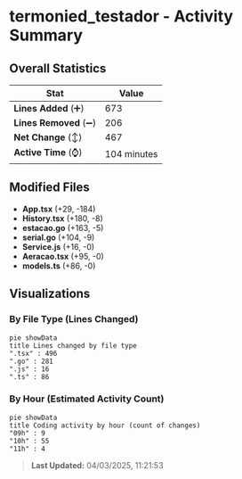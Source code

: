 # termonied_testador - Activity Summary 

## Overall Statistics

| Stat                   | Value                                                             |
| ---------------------- | ----------------------------------------------------------------- |
| **Lines Added** (➕)   | 673                                          |
| **Lines Removed** (➖) | 206                                        |
| **Net Change** (↕)    | 467                |
| **Active Time** (⌚)   | 104 minutes |


## Modified Files
- **App.tsx** (+29, -184)
- **History.tsx** (+180, -8)
- **estacao.go** (+163, -5)
- **serial.go** (+104, -9)
- **Service.js** (+16, -0)
- **Aeracao.tsx** (+95, -0)
- **models.ts** (+86, -0)

## Visualizations

### By File Type (Lines Changed)

```mermaid
pie showData
title Lines changed by file type
".tsx" : 496
".go" : 281
".js" : 16
".ts" : 86
```

### By Hour (Estimated Activity Count)

```mermaid
pie showData
title Coding activity by hour (count of changes)
"09h" : 9
"10h" : 55
"11h" : 4
```


> **Last Updated:** 04/03/2025, 11:21:53